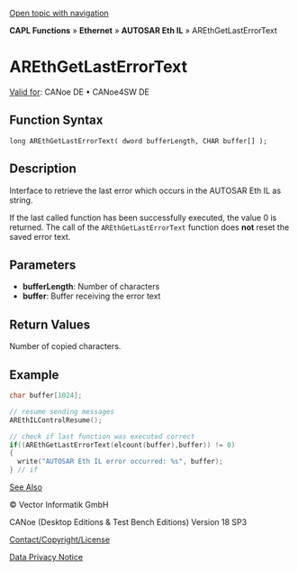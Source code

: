 [Open topic with navigation](../../../../../../CANoeDEFamily.htm#Topics/CAPLFunctions/IP/AUTOSARethIL/Functions/CAPLfunctionAREthGetLastErrorText.md)

**CAPL Functions** » **Ethernet** » **AUTOSAR Eth IL** » AREthGetLastErrorText

# AREthGetLastErrorText

[Valid for](../../../../Shared/FeatureAvailability.md): CANoe DE • CANoe4SW DE

## Function Syntax

```plaintext
long AREthGetLastErrorText( dword bufferLength, CHAR buffer[] );
```

## Description

Interface to retrieve the last error which occurs in the AUTOSAR Eth IL as string.

If the last called function has been successfully executed, the value 0 is returned. The call of the `AREthGetLastErrorText` function does **not** reset the saved error text.

## Parameters

- **bufferLength**: Number of characters
- **buffer**: Buffer receiving the error text

## Return Values

Number of copied characters.

## Example

```c
char buffer[1024];

// resume sending messages
AREthILControlResume();

// check if last function was executed correct
if((AREthGetLastErrorText(elcount(buffer),buffer)) != 0)
{
  write("AUTOSAR Eth IL error occurred: %s", buffer);
} // if
```

[See Also](javascript:void(0);)

© Vector Informatik GmbH

CANoe (Desktop Editions & Test Bench Editions) Version 18 SP3

[Contact/Copyright/License](../../../../Shared/ContactCopyrightLicense.md)

[Data Privacy Notice](https://www.vector.com/int/en/company/get-info/privacy-policy/)
